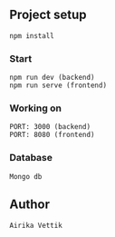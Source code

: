 
## Project setup
```
npm install
```

### Start
```
npm run dev (backend)
npm run serve (frontend)
```

### Working on
```
PORT: 3000 (backend)
PORT: 8080 (frontend)
```

### Database
```
Mongo db
```

## Author
```
Airika Vettik
```